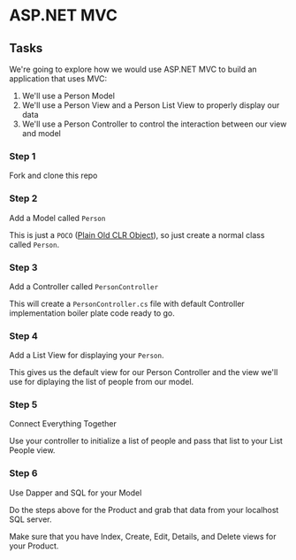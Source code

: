 # ASP.NET MVC

## Tasks

We're going to explore how we would use ASP.NET MVC to build an application that uses MVC:

1. We'll use a Person Model
1. We'll use a Person View and a Person List View to properly display our data
1. We'll use a Person Controller to control the interaction between our view and model

### Step 1

Fork and clone this repo

### Step 2

Add a Model called `Person`

This is just a `POCO` ([Plain Old CLR Object](https://en.wikipedia.org/wiki/Plain_old_CLR_object)), so just create a normal class called `Person`.

### Step 3

Add a Controller called `PersonController`

This will create a `PersonController.cs` file with default Controller implementation boiler plate code ready to go.

### Step 4

Add a List View for displaying your `Person`.

This gives us the default view for our Person Controller and the view we'll use for diplaying the list of people from our model.

### Step 5

Connect Everything Together

Use your controller to initialize a list of people and pass that list to your List People view.

### Step 6

Use Dapper and SQL for your Model

Do the steps above for the Product and grab that data from your localhost SQL server.

Make sure that you have Index, Create, Edit, Details, and Delete views for your Product.